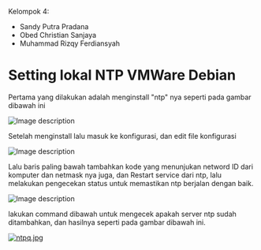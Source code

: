 Kelompok 4:
- Sandy Putra Pradana
- Obed Christian Sanjaya
- Muhammad Rizqy Ferdiansyah
# Setting lokal NTP VMWare Debian

Pertama yang dilakukan adalah menginstall "ntp" nya seperti pada gambar dibawah ini

![Image description](https://i.postimg.cc/tg4Wksbj/npm-Install.jpg)

Setelah menginstall lalu masuk ke konfigurasi, dan edit file konfigurasi 

![Image description](https://i.postimg.cc/4dM6msrT/gedit.jpg)

Lalu baris paling bawah tambahkan kode yang menunjukan netword ID dari komputer dan netmask nya juga, dan Restart service dari ntp, lalu melakukan pengecekan status untuk memastikan ntp berjalan dengan baik.

![Image description](https://i.postimg.cc/qv08tmZg/restart.jpg)

lakukan command dibawah untuk mengecek apakah server ntp sudah ditambahkan, dan hasilnya seperti pada gambar dibawah ini.

[![ntpq.jpg](https://i.postimg.cc/g0gqbvsj/ntpq.jpg)](https://postimg.cc/qtCC869H)
